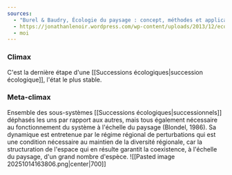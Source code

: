 ```yaml
---
sources:
  - "Burel & Baudry, Écologie du paysage : concept, méthodes et applications (2nde édition)"
  - https://jonathanlenoir.wordpress.com/wp-content/uploads/2013/12/ecologie-du-paysage.pdf
  - moi
---
```

### Climax

C'est la dernière étape d'une [[Successions écologiques|succession écologique]], l'état le plus stable.

### Meta-climax

Ensemble des sous-systèmes [[Successions écologiques|successionnels]] déphasés les uns par rapport aux autres, mais tous également nécessaire au fonctionnement du système à l'échelle du paysage (Blondel, 1986).
Sa dynamique est entretenue par le régime régional de perturbations qui est une condition nécessaire au maintien de la diversité régionale, car la structuration de l'espace qui en résulte garantit la coexistence, à l'échelle du paysage, d'un grand nombre d'espèce.
![[Pasted image 20251014163806.png|center|700]]
